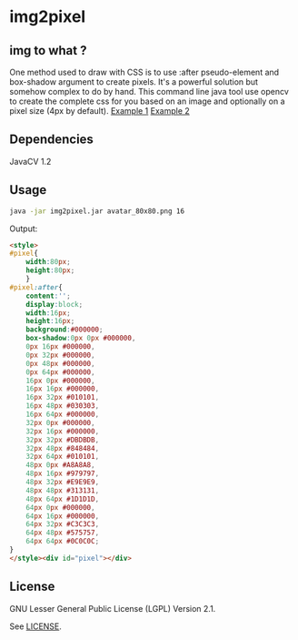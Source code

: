 # img2pixel
## img to what ?
One method used to draw with CSS is to use :after pseudo-element and box-shadow argument to create pixels. It's a powerful solution but somehow complex to do by hand. This command line java tool use opencv to create the complete css for you based on an image and optionally on a pixel size (4px by default).
 [Example 1](https://www.b1project.com/avatar_pixel.html) [Example 2](https://www.b1project.com/landscape_pixel.html)
 
## Dependencies
JavaCV 1.2

## Usage
```bash
java -jar img2pixel.jar avatar_80x80.png 16
```
Output:
```html
<style>
#pixel{
	width:80px;
	height:80px;
	}
#pixel:after{
	content:'';
	display:block;
	width:16px;
	height:16px;
	background:#000000;
	box-shadow:0px 0px #000000,
	0px 16px #000000,
	0px 32px #000000,
	0px 48px #000000,
	0px 64px #000000,
	16px 0px #000000,
	16px 16px #000000,
	16px 32px #010101,
	16px 48px #030303,
	16px 64px #000000,
	32px 0px #000000,
	32px 16px #000000,
	32px 32px #DBDBDB,
	32px 48px #848484,
	32px 64px #010101,
	48px 0px #A8A8A8,
	48px 16px #979797,
	48px 32px #E9E9E9,
	48px 48px #313131,
	48px 64px #1D1D1D,
	64px 0px #000000,
	64px 16px #000000,
	64px 32px #C3C3C3,
	64px 48px #575757,
	64px 64px #0C0C0C;
}
</style><div id="pixel"></div>
```

## License

GNU Lesser General Public License (LGPL) Version 2.1.

See [LICENSE](LICENSE).

